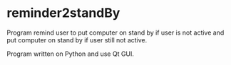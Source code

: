 # reminder2standBy
Program remind user to put computer on stand by if user is not active and put computer on stand by if user still not active.

Program written on Python and use Qt GUI.
